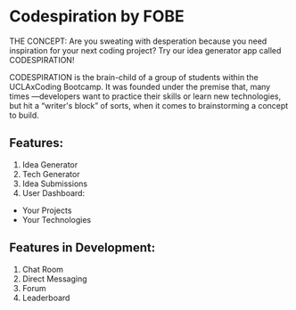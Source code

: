 # Codespiration by FOBE 
THE CONCEPT: Are you sweating with desperation because you need inspiration for your next coding project? Try our idea generator app called CODESPIRATION!

CODESPIRATION is the brain-child of a group of students within the UCLAxCoding Bootcamp. It was founded under the premise that, many times —developers want to practice their skills or learn new technologies, but hit a “writer's block” of sorts, when it comes to brainstorming a concept to build.

## Features:
1. Idea Generator
2. Tech Generator
3. Idea Submissions
4. User Dashboard:
 * Your Projects
 * Your Technologies
  

## Features in Development:
1. Chat Room
2. Direct Messaging
3. Forum
4. Leaderboard

